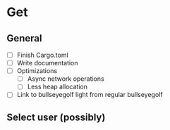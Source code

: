 # Get
## General
- [ ] Finish Cargo.toml
- [ ] Write documentation
- [ ] Optimizations
    - [ ] Async network operations
    - [ ] Less heap allocation
- [ ] Link to bullseyegolf light from regular bullseyegolf

## Select user (possibly)
